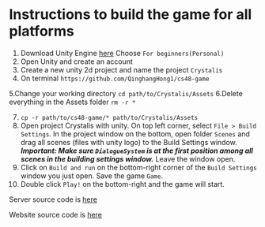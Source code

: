 # Instructions to build the game for all platforms

 1. Download Unity Engine [here](https://store.unity.com/?_ga=2.255587848.1879503588.1559359244-2090126118.1559359244)
      Choose `For beginners(Personal)`
 2. Open Unity and create an account</li>
 3. Create a new unity 2d project and name the project `Crystalis`
 4. On terminal
  `https://github.com/QinghangHong1/cs48-game`
  

 5.Change your working directory `cd path/to/Crystalis/Assets`
 6.Delete everything in the Assets folder `rm -r *`
 
 7. `cp -r path/to/cs48-game/* path/to/Crystalis/Assets`
 8. Open project Crystalis with unity. 
 On top left corner, select `File > Build Settings`. In the project window on the bottom, open folder `Scenes` and drag all scenes (files with unity logo) to the Build Settings window. 
 ***Important: Make sure `DialogueSystem` is at the first position among all scenes in the building settings window.*** Leave the window open.
 9. Click on `Build and run` on the bottom-right corner of the `Build Settings` window you just open. Save the game `Game`.
 10. Double click `Play!` on the bottom-right and the game will start.


      
Server source code is [here](https://github.com/QinghangHong1/crystalis)

Website source code is [here](https://github.com/QinghangHong1/game-website)
